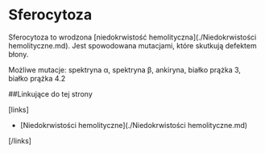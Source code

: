 # Sferocytoza

Sferocytoza to wrodzona [niedokrwistość hemolityczna](./Niedokrwistości hemolityczne.md). Jest spowodowana mutacjami, które skutkują defektem błony.

Możliwe mutacje: spektryna α, spektryna β, ankiryna, białko prążka 3, białko prążka 4.2





##Linkujące do tej strony

[links]

- [Niedokrwistości hemolityczne](./Niedokrwistości hemolityczne.md)


[/links]

